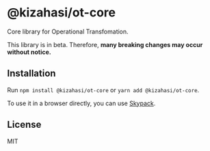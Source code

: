 # @kizahasi/ot-core

Core library for Operational Transfomation.

This library is in beta. Therefore, **many breaking changes may occur without notice.**

## Installation

Run `npm install @kizahasi/ot-core` or `yarn add @kizahasi/ot-core`.

To use it in a browser directly, you can use [Skypack](https://www.skypack.dev/view/@kizahasi/ot-string).

## License

MIT
